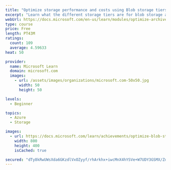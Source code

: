 ```yaml
---
title: "Optimize storage performance and costs using Blob storage tiers"
excerpt: "Learn what the different storage tiers are for blob storage and how they can improve performance and reduce costs."
webUrl: https://docs.microsoft.com/en-us/learn/modules/optimize-archive-costs-blob-storage/
type: course
price: Free
length: PT43M
ratings:
  count: 109
  average: 4.59633
heat: 50

provider:
  name: Microsoft Learn
  domain: microsoft.com
  images:
    - url: /assets/images/organizations/microsoft.com-50x50.jpg
      width: 50
      height: 50

levels:
  - Beginner

topics:
  - Azure
  - Storage

images:
  - url: https://docs.microsoft.com/learn/achievements/optimize-blob-storage-costs-social.png
    width: 800
    height: 400
    isCached: true

secured: "dTy8kRwUWsXda6GKzdlVxOZyyf/rhArkhx+iwcMnX4hYSVe+W7UDY3GSMX/Zd6oYX4IhNKXThuLNmNF9ef7qVXy/Ilm2yFRHc9GqrXY8yjuRPK8TTrQ/XoOzoh5NZsDxs83MvvA2tVTmWQy2BfukLjCVdKsYf72uYDIvSrowkpZ4oGe0IXfW99SdizRJqJmrBOqAFVtOwQZxtLkTopMeafR4v+rj/OvB/ztDP8+xrpEFBfXVRi7nfvbXAT9677JTE0+hmBwHWsf9EoxEjtsE1zlZY2t6WCVKUR1wJBEJlek6EJ+Emk9k3128asQz9F4hsb7q0LEJybcVOnL55KlqDn10GVom3n3jmBTlda/oF14QrHgd5qeOsEQCl4so7Yj12hajFf/TvVTS5xkVlnZUp8WnX68OX5NN7cVOsX5sbNM=;W1hOgCbxJjEHyWNLdvww/w=="
---
```



